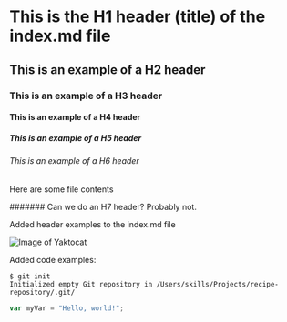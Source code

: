 # This is the H1 header (title) of the index.md file
## This is an example of a H2 header
### This is an example of a H3 header
#### This is an example of a H4 header
##### This is an example of a H5 header
###### This is an example of a H6 header

Here are some file contents

####### Can we do an H7 header? Probably not.

Added header examples to the index.md file

![Image of Yaktocat](https://octodex.github.com/images/yaktocat.png)

Added code examples:

```
$ git init
Initialized empty Git repository in /Users/skills/Projects/recipe-repository/.git/
```

``` javascript
var myVar = "Hello, world!";
```
